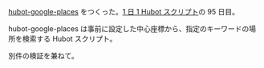 [hubot-google-places][gh:bouzuya/hubot-google-places] をつくった。[1 日 1 Hubot スクリプト][hubot-script-per-day]の 95 日目。

hubot-google-places は事前に設定した中心座標から、指定のキーワードの場所を検索する Hubot スクリプト。

別件の検証を兼ねて。

[gh:bouzuya/hubot-google-places]: https://github.com/bouzuya/hubot-google-places
[hubot-script-per-day]: https://blog.bouzuya.net/posts?tags=hubot-script-per-day

